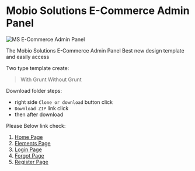 # Mobio Solutions E-Commerce Admin Panel
![MS E-Commerce Admin Panel](https://cdn.dribbble.com/users/2195512/screenshots/6274667/ms_white.png)

The Mobio Solutions E-Commerce Admin Panel Best new design template and easily access

Two type template create:
> With Grunt 
> Without Grunt

Download folder steps:
- right side `Clone or download` button click
- `Download ZIP` link click 
- then after download

Please Below link check:
1. [Home Page](https://mobiosolutions.github.io/ms-e-commerce-admin-panel-bootstrap4/index.html)
2. [Elements Page](https://mobiosolutions.github.io/ms-e-commerce-admin-panel-bootstrap4/elements.html)
3. [Login Page](https://mobiosolutions.github.io/ms-e-commerce-admin-panel-bootstrap4/login.html)
4. [Forgot Page](https://mobiosolutions.github.io/ms-e-commerce-admin-panel-bootstrap4/forgot.html)
5. [Register Page](https://mobiosolutions.github.io/ms-e-commerce-admin-panel-bootstrap4/register.html)

